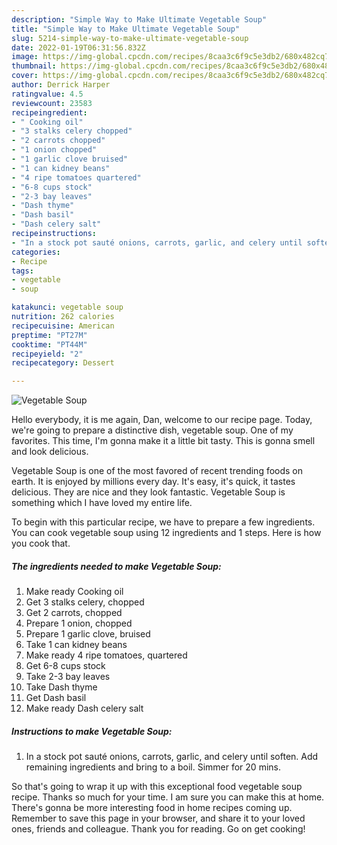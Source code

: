 ```yaml
---
description: "Simple Way to Make Ultimate Vegetable Soup"
title: "Simple Way to Make Ultimate Vegetable Soup"
slug: 5214-simple-way-to-make-ultimate-vegetable-soup
date: 2022-01-19T06:31:56.832Z
image: https://img-global.cpcdn.com/recipes/8caa3c6f9c5e3db2/680x482cq70/vegetable-soup-recipe-main-photo.jpg
thumbnail: https://img-global.cpcdn.com/recipes/8caa3c6f9c5e3db2/680x482cq70/vegetable-soup-recipe-main-photo.jpg
cover: https://img-global.cpcdn.com/recipes/8caa3c6f9c5e3db2/680x482cq70/vegetable-soup-recipe-main-photo.jpg
author: Derrick Harper
ratingvalue: 4.5
reviewcount: 23583
recipeingredient:
- " Cooking oil"
- "3 stalks celery chopped"
- "2 carrots chopped"
- "1 onion chopped"
- "1 garlic clove bruised"
- "1 can kidney beans"
- "4 ripe tomatoes quartered"
- "6-8 cups stock"
- "2-3 bay leaves"
- "Dash thyme"
- "Dash basil"
- "Dash celery salt"
recipeinstructions:
- "In a stock pot sauté onions, carrots, garlic, and celery until soften. Add remaining ingredients and bring to a boil. Simmer for 20 mins."
categories:
- Recipe
tags:
- vegetable
- soup

katakunci: vegetable soup 
nutrition: 262 calories
recipecuisine: American
preptime: "PT27M"
cooktime: "PT44M"
recipeyield: "2"
recipecategory: Dessert

---
```



![Vegetable Soup](https://img-global.cpcdn.com/recipes/8caa3c6f9c5e3db2/680x482cq70/vegetable-soup-recipe-main-photo.jpg)

Hello everybody, it is me again, Dan, welcome to our recipe page. Today, we're going to prepare a distinctive dish, vegetable soup. One of my favorites. This time, I'm gonna make it a little bit tasty. This is gonna smell and look delicious.



Vegetable Soup is one of the most favored of recent trending foods on earth. It is enjoyed by millions every day. It's easy, it's quick, it tastes delicious. They are nice and they look fantastic. Vegetable Soup is something which I have loved my entire life.


To begin with this particular recipe, we have to prepare a few ingredients. You can cook vegetable soup using 12 ingredients and 1 steps. Here is how you cook that.

<!--inarticleads1-->

##### The ingredients needed to make Vegetable Soup:

1. Make ready  Cooking oil
1. Get 3 stalks celery, chopped
1. Get 2 carrots, chopped
1. Prepare 1 onion, chopped
1. Prepare 1 garlic clove, bruised
1. Take 1 can kidney beans
1. Make ready 4 ripe tomatoes, quartered
1. Get 6-8 cups stock
1. Take 2-3 bay leaves
1. Take Dash thyme
1. Get Dash basil
1. Make ready Dash celery salt




<!--inarticleads2-->

##### Instructions to make Vegetable Soup:

1. In a stock pot sauté onions, carrots, garlic, and celery until soften. Add remaining ingredients and bring to a boil. Simmer for 20 mins.




So that's going to wrap it up with this exceptional food vegetable soup recipe. Thanks so much for your time. I am sure you can make this at home. There's gonna be more interesting food in home recipes coming up. Remember to save this page in your browser, and share it to your loved ones, friends and colleague. Thank you for reading. Go on get cooking!
